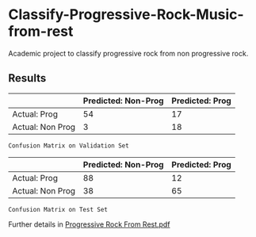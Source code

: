 # Classify-Progressive-Rock-Music-from-rest

Academic project to classify progressive rock from non progressive rock.

## Results

|  | Predicted: Non-Prog | Predicted: Prog
| --- | --- | ---
| Actual: Prog | 54 | 17
| Actual: Non Prog | 3 | 18

`Confusion Matrix on Validation Set`

|  | Predicted: Non-Prog | Predicted: Prog
| --- | --- | ---
| Actual: Prog | 88 | 12
| Actual: Non Prog | 38 | 65

`Confusion Matrix on Test Set`

Further details in [Progressive Rock From Rest.pdf](https://github.com/srgothi92/Classify-Progressive-Rock-Music-from-rest/blob/master/Pogressive%20Rock%20From%20Rest.pdf)
